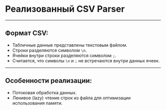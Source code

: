 # Реализованный CSV Parser

---

## Формат CSV:

- Табличные данные представлены текстовым файлом.
- Строки разделяются символом `\n`.
- Ячейки внутри строки разделяются символом `;`.
- Считается, что символы `\n` и `;` не встречаются внутри данных ячеек.

---

## Особенности реализации:

- Потоковая обработка данных.
- Ленивое (lazy) чтение строк из файла для оптимизации использования памяти.
